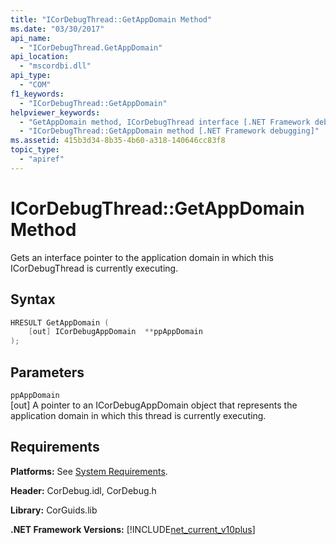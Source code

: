 ```yaml
---
title: "ICorDebugThread::GetAppDomain Method"
ms.date: "03/30/2017"
api_name: 
  - "ICorDebugThread.GetAppDomain"
api_location: 
  - "mscordbi.dll"
api_type: 
  - "COM"
f1_keywords: 
  - "ICorDebugThread::GetAppDomain"
helpviewer_keywords: 
  - "GetAppDomain method, ICorDebugThread interface [.NET Framework debugging]"
  - "ICorDebugThread::GetAppDomain method [.NET Framework debugging]"
ms.assetid: 415b3d34-8b35-4b60-a318-140646cc83f8
topic_type: 
  - "apiref"
---
```

# ICorDebugThread::GetAppDomain Method
Gets an interface pointer to the application domain in which this ICorDebugThread is currently executing.  
  
## Syntax  
  
```cpp  
HRESULT GetAppDomain (  
    [out] ICorDebugAppDomain  **ppAppDomain  
);  
```  
  
## Parameters  
 `ppAppDomain`  
 [out] A pointer to an ICorDebugAppDomain object that represents the application domain in which this thread is currently executing.  
  
## Requirements  
 **Platforms:** See [System Requirements](../../get-started/system-requirements.md).  
  
 **Header:** CorDebug.idl, CorDebug.h  
  
 **Library:** CorGuids.lib  
  
 **.NET Framework Versions:** [!INCLUDE[net_current_v10plus](../../../../includes/net-current-v10plus-md.md)]
